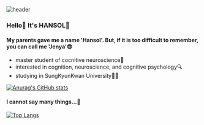 ![header](https://capsule-render.vercel.app/api?type=cylinder&color=FFECB9&height=300&section=header&text=hansol&fontColor=555555&animation=twinkling&fontSize=70)

### Hello🌟 It's HANSOL🐰

#### My parents gave me a name 'Hansol'. But, if it is too difficult to remember, you can call me 'Jenya'😎
* master student of cocnitive neuroscience🧠
* interested in cognition, neuroscience, and cognitive psychology🔍
* studying in SungKyunKwan University👩‍🎓

[![Anurag's GitHub stats](https://github-readme-stats.vercel.app/api?username=HANgitSOL&show_icons=true&theme=vue-dark)](https://github.com/anuraghazra/github-readme-stats)

#### I cannot say many things...🥲

[![Top Langs](https://github-readme-stats.vercel.app/api/top-langs/?username=HANgitSOL&layout=compact)](https://github.com/HANgitSOL/github-readme-stats)
